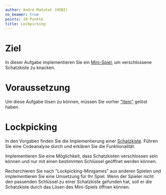 ```yaml
---
author: André Matutat (HSBI)
no_beamer: true
points: 10 Punkte
title: Lockpicking
---
```


# Ziel

In dieser Aufgabe implementieren Sie ein
[Mini-Spiel](https://de.wikipedia.org/wiki/Minispiel), um verschlossene Schatzkiste
zu knacken.

# Voraussetzung

Um diese Aufgabe lösen zu können, müssen Sie vorher ["Item"](taskloot-item.md)
gelöst haben.

# Lockpicking

In den Vorgaben finden Sie die Implementierung einer
[Schatzkiste](https://github.com/Dungeon-CampusMinden/Dungeon/blob/master/dungeon/src/contrib/entities/MiscFactory.java).
Führen Sie eine Codeanalyse durch und erklären Sie die Funktionalität.

Implementieren Sie eine Möglichkeit, dass Schatzkisten verschlossen sein können und
nur mit einen bestimmten Schlüssel geöffnet werden können.

Recherchieren Sie nach "Lockpicking-Minigames" aus anderen Spielen und
implementieren Sie eine Umsetzung für Ihr Spiel. Wenn der Spieler nicht den
passenden Schlüssel zu einer Schatzkiste gefunden hat, soll er die Schatzkiste durch
das Lösen des Mini-Spiels öffnen können.
